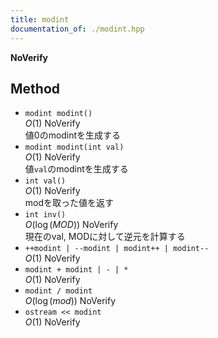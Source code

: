 ```yaml
---
title: modint
documentation_of: ./modint.hpp
---
```


**NoVerify**

## Method

- `modint modint()`  
  $O(1)$ NoVerify  
  値0のmodintを生成する  
- `modint modint(int val)`  
  $O(1)$ NoVerify  
  値`val`のmodintを生成する  
- `int val()`  
  $O(1)$ NoVerify  
  modを取った値を返す  
- `int inv()`  
  $O(\log(MOD))$ NoVerify  
  現在のval, MODに対して逆元を計算する  
- `++modint | --modint | modint++ | modint--`  
  $O(1)$ NoVerify  
- `modint + modint | - | *`  
  $O(1)$ NoVerify  
- `modint / modint`  
  $O(\log(mod))$ NoVerify  
- `ostream << modint`  
  $O(1)$ NoVerify  

